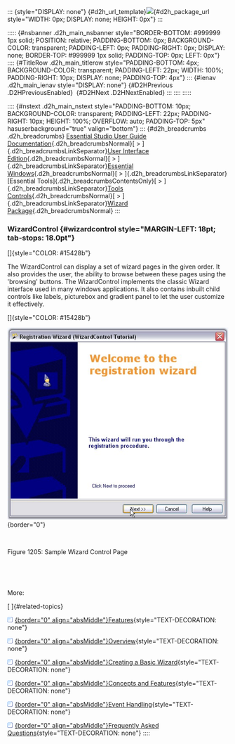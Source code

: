 ::: {style="DISPLAY: none"}
[](ms-xhelp:///?Id=d2h_url_template){#d2h_url_template}![](!package_url!){#d2h_package_url style="WIDTH: 0px; DISPLAY: none; HEIGHT: 0px"}
:::

::::: {#nsbanner .d2h_main_nsbanner style="BORDER-BOTTOM: #999999 1px solid; POSITION: relative; PADDING-BOTTOM: 0px; BACKGROUND-COLOR: transparent; PADDING-LEFT: 0px; PADDING-RIGHT: 0px; DISPLAY: none; BORDER-TOP: #999999 1px solid; PADDING-TOP: 0px; LEFT: 0px"}
:::: {#TitleRow .d2h_main_titlerow style="PADDING-BOTTOM: 4px; BACKGROUND-COLOR: transparent; PADDING-LEFT: 22px; WIDTH: 100%; PADDING-RIGHT: 10px; DISPLAY: none; PADDING-TOP: 4px"}
::: {#ienav .d2h_main_ienav style="DISPLAY: none"}
[](ms-xhelp:///?Id=f9430ac2-35c2-4bdf-af47-b02841abbc22){#D2HPrevious .D2HPreviousEnabled}  [](ms-xhelp:///?Id=f572851f-6b5c-4957-a4ea-fe21d12b5446){#D2HNext .D2HNextEnabled}
:::
::::
:::::

:::: {#nstext .d2h_main_nstext style="PADDING-BOTTOM: 10px; BACKGROUND-COLOR: transparent; PADDING-LEFT: 22px; PADDING-RIGHT: 10px; HEIGHT: 100%; OVERFLOW: auto; PADDING-TOP: 5px" hasuserbackground="true" valign="bottom"}
::: {#d2h_breadcrumbs .d2h_breadcrumbs}
[Essential Studio User Guide Documentation](ms-xhelp:///?Id=12457748-09e3-4d74-a240-8e049cedf030){.d2h_breadcrumbsNormal}[ \> ]{.d2h_breadcrumbsLinkSeparator}[User Interface Edition](ms-xhelp:///?Id=c29296b7-531c-413b-a0ec-488ca1f7f669){.d2h_breadcrumbsNormal}[ \> ]{.d2h_breadcrumbsLinkSeparator}[Essential Windows](ms-xhelp:///?Id=e60759d8-47a4-4570-9d7a-16a68d63f2ea){.d2h_breadcrumbsNormal}[ \> ]{.d2h_breadcrumbsLinkSeparator}[Essential Tools]{.d2h_breadcrumbsContentsOnly}[ \> ]{.d2h_breadcrumbsLinkSeparator}[Tools Controls](ms-xhelp:///?Id=13c3c4f4-9d16-4b69-93f2-7e98eec67452){.d2h_breadcrumbsNormal}[ \> ]{.d2h_breadcrumbsLinkSeparator}[Wizard Package](ms-xhelp:///?Id=f9430ac2-35c2-4bdf-af47-b02841abbc22){.d2h_breadcrumbsNormal}
:::

### WizardControl {#wizardcontrol style="MARGIN-LEFT: 18pt; tab-stops: 18.0pt"}

[]{style="COLOR: #15428b"} 

The WizardControl can display a set of wizard pages in the given order. It also provides the user, the ability to browse between these pages using the \'browsing\' buttons. The WizardControl implements the classic Wizard interface used in many windows applications. It also contains inbuilt child controls like labels, picturebox and gradient panel to let the user customize it effectively.

[]{style="COLOR: #15428b"} 

![](ImagesExt/image76_1179.jpg){border="0"}

 

Figure 1205: Sample Wizard Control Page

 

 

More:

[ ]{#related-topics}

[![](button.gif){border="0" align="absMiddle"}Features](ms-xhelp:///?Id=5edb5b58-2a94-42b3-8759-72521da7ae29){style="TEXT-DECORATION: none"}

[![](button.gif){border="0" align="absMiddle"}Overview](ms-xhelp:///?Id=312972fc-b5bd-487e-b746-32a99219ebdb){style="TEXT-DECORATION: none"}

[![](button.gif){border="0" align="absMiddle"}Creating a Basic Wizard](ms-xhelp:///?Id=7e3ee3dc-618b-4409-aef0-b69db6d03e90){style="TEXT-DECORATION: none"}

[![](button.gif){border="0" align="absMiddle"}Concepts and Features](ms-xhelp:///?Id=01bad2b5-bfc0-444b-8397-f4cb7ab91fc1){style="TEXT-DECORATION: none"}

[![](button.gif){border="0" align="absMiddle"}Event Handling](ms-xhelp:///?Id=e199b010-a7c9-420e-8429-d5de3afedb05){style="TEXT-DECORATION: none"}

[![](button.gif){border="0" align="absMiddle"}Frequently Asked Questions](ms-xhelp:///?Id=9dfd3074-5bf7-48f9-9e7c-8948f6c096d3){style="TEXT-DECORATION: none"}
::::

